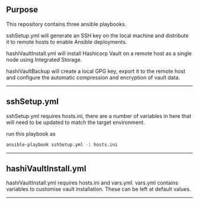 ## Purpose

This repository contains three ansible playbooks.

sshSetup.yml will generate an SSH key on the local machine and distribute it to remote hosts to enable Ansible deployments.

hashiVaultInstall.yml will install Hashicorp Vault on a remote host as a single node using Integrated Storage.

hashiVaultBackup will create a local GPG key, export it to the remote host and configure the automatic compression and encryption of vault data.

---

## sshSetup.yml

sshSetup.yml requires hosts.ini, there are a number of variables in here that will need to be updated to match the target environment.

run this playbook as 

```bash
ansible-playbook sshSetup.yml -i hosts.ini
```

---

## hashiVaultInstall.yml

hashiVaultInstall.yml requires hosts.ini and vars.yml. vars.yml contains variables to customise vault installation. These can be left at default values.

---



